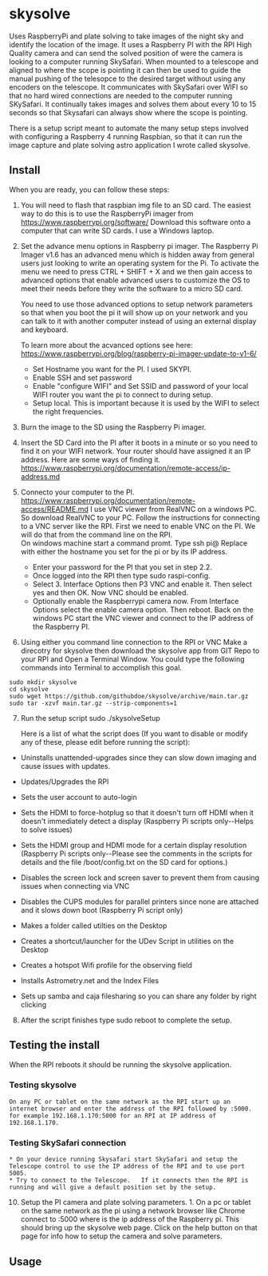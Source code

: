 # skysolve
Uses RaspberryPi and plate solving to take images of the night sky and identify the location of the image.
 It uses a Raspberry PI with the RPI High Quality camera and can send the solved position of were the camera is looking to a computer running SkySafari.  When mounted to a telescope and aligned to where the scope is pointing it can then be used to guide the manual pushing of the telesopce to the desired target without using any encoders on the telescope.  It communicates with SkySafari over WIFI so that no hard wired connections are needed to the computer running SKySafari.  It continually takes images and solves them about every 10 to 15 seconds so that Skysafari can always show where the scope is pointing.


There is a setup script meant to automate the many setup steps involved with configuring a Raspberry 4 running Raspbian,
so that it can run the image capture and plate solving astro application I wrote called skysolve. 

## Install

When you are ready, you can follow these steps:


1.  You will need to flash that raspbian img file to an SD card.  The easiest way to do this is to use the RaspberryPi imager
      from https://www.raspberrypi.org/software/   Download this software onto a computer that can write SD cards.  I use a Windows laptop.

2. Set the advance menu options in Raspberry pi imager.
      The Raspberry Pi Imager v1.6 has an advanced menu which is hidden away from general users just looking to write an operating system for the Pi. To activate the menu we need to press CTRL + SHIFT + X and we then gain access to advanced options that enable advanced users to customize the OS to meet their needs before they write the software to a micro SD card. 

     You need to use those advanced options to setup network parameters so that when you boot the pi it will show up on your network and you can talk to it with another computer instead of using an external display and keyboard.

     To learn more about the acvanced options see here: https://www.raspberrypi.org/blog/raspberry-pi-imager-update-to-v1-6/

     * Set Hostname you want for the PI.   I used SKYPI.
     * Enable SSH and set password
     * Enable "configure WIFI" and Set SSID and password of your local WIFI router you want the pi to connect to during setup.
     * Setup local.  This is important because it is used by the WIFI to select the right frequencies.
     

3.  Burn the image to the SD using the Raspberry Pi imager.

  
4.  Insert the SD Card into the PI after it boots in a minute or so you need to find it on your WIFI network. Your router should have assigned it an
     IP address.  Here are some ways of finding it.  https://www.raspberrypi.org/documentation/remote-access/ip-address.md

5. Connecto your computer to the PI. https://www.raspberrypi.org/documentation/remote-access/README.md
  I use VNC viewer from RealVNC on a windows PC.  So download RealVNC to your PC.  Follow the instructions for connecting to a VNC server like the RPI.
  First we need to enable VNC on the PI.   We will do that from the command line on the RPI.  
  	 On windows machine start a command promt.  Type ssh pi@<PI IP address>  Replace <PI IP address> with either the hostname you set for the pi or by its IP address.
  	* Enter your password for the PI that you set in step 2.2.
  	* Once logged into the RPI then type sudo raspi-config.
  	* Select 3. Interface Options then P3 VNC and enable it.  Then select yes and then OK.  Now VNC should be enabled.
	* Optionally enable the Raspberrypi camera now.  From Interface Options select the enable camera option.  Then reboot.
  Back on the windows PC start the VNC viewer and connect to the IP address of the Raspberry PI.
  



6. Using either you command line connection to the RPI or VNC  Make a direcotry for skysolve then download the skysolve app from GIT Repo to your RPI and Open a Terminal Window.  You could type the following commands into Terminal to accomplish this goal.
```
sudo mkdir skysolve
cd skysolve
sudo wget https://github.com/githubdoe/skysolve/archive/main.tar.gz
sudo tar -xzvf main.tar.gz --strip-components=1
```
	
	
7.  Run the setup script 
    sudo ./skysolveSetup
	
    Here is a list of what the script does (If you want to disable or modify any of these, please edit before running the script):



- Uninstalls unattended-upgrades since they can slow down imaging and cause issues with updates.

- Updates/Upgrades the RPI

- Sets the user account to auto-login

- Sets the HDMI to force-hotplug so that it doesn't turn off HDMI when it doesn't immediately detect a display (Raspberry Pi scripts only--Helps to solve issues)

- Sets the HDMI group and HDMI mode for a certain display resolution (Raspberry Pi scripts only--Please see the comments in the scripts for details and the file /boot/config.txt on the SD card for options.)

- Disables the screen lock and screen saver to prevent them from causing issues when connecting via VNC

- Disables the CUPS modules for parallel printers since none are attached and it slows down boot (Raspberry Pi script only)


- Makes a folder called utilties on the Desktop

- Creates a shortcut/launcher for the UDev Script in utilities on the Desktop


- Creates a hotspot Wifi profile for the observing field


- Installs Astrometry.net and the Index Files

- Sets up samba and caja filesharing so you can share any folder by right clicking

8.  After the script finishes type sudo reboot to complete the setup.
## Testing the install
When the RPI reboots it should be running the skysolve application. 
### Testing skysolve
	On any PC or tablet on the same network as the RPI start up an internet browser and enter the address of the RPI followed by :5000.
	for example 192.168.1.170:5000 for an RPI at IP address of 192.168.1.170.
### Testing SkySafari connection
    * On your device running Skysafari start SkySafari and setup the Telescope control to use the IP address of the RPI and to use port 5005.
    * Try to connect to the Telescope.   If it connects then the RPI is running and will give a default position set by the setup.

10.  Setup the PI camera and plate solving parameters.
    1. On a pc or tablet on the same network as the pi using a network browser like Chrome connect to <RPI IP>:5000  where <RPI IP> is the ip address of the Raspberry pi.
    This should bring up the skysolve web page.  Click on the help button on that page for info how to setup the camera and solve parameters.
    
## Usage
